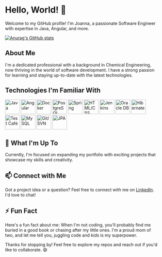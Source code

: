 # Hello, World! 👋

Welcome to my GitHub profile! I'm Joanna, a passionate Software Engineer with expertise in Java, Angular, and more.

[![Anurag's GitHub stats](https://github-readme-stats.vercel.app/api?username=jasokolowska)](https://github.com/anuraghazra/github-readme-stats)

## About Me

I'm a dedicated professional with a background in Chemical Engineering, now thriving in the world of software development. I have a strong passion for learning and staying up-to-date with the latest technologies.

## Technologies I'm Familiar With

[<img src="https://img.icons8.com/color/48/000000/java-coffee-cup-logo.png" alt="Java" title="Java" width="48"/>](#)
[<img src="https://img.icons8.com/color/48/000000/angularjs.png" alt="Angular" title="Angular" width="48"/>](#)
[<img src="https://img.icons8.com/color/48/000000/docker.png" alt="Docker" title="Docker" width="48"/>](#)
[<img src="https://img.icons8.com/color/48/000000/postgreesql.png" alt="PostgreSQL" title="PostgreSQL" width="48"/>](#)
[<img src="https://img.icons8.com/color/48/000000/spring-logo.png" alt="Spring" title="Spring" width="48"/>](#)
[<img src="https://img.icons8.com/color/48/000000/html-5.png" alt="HTML/CSS" title="HTML/CSS" width="48"/>](#)
[<img src="https://img.icons8.com/color/48/000000/jenkins.png" alt="Jenkins" title="Jenkins" width="48"/>](#)
[<img src="https://img.icons8.com/color/48/000000/oracle-logo.png" alt="Oracle DB" title="Oracle DB" width="48"/>](#)
[<img src="https://img.icons8.com/color/48/000000/hibernate.png" alt="Hibernate" title="Hibernate" width="48"/>](#)
[<img src="https://img.icons8.com/color/48/000000/cafe.png" alt="Test Café" title="Test Café" width="48"/>](#) 
[<img src="https://img.icons8.com/color/48/000000/mysql-logo.png" alt="MySQL" title="MySQL" width="48"/>](#)
[<img src="https://img.icons8.com/color/48/000000/git.png" alt="Git/SVN" title="Git/SVN" width="48"/>](#)
[<img src="https://img.icons8.com/color/48/000000/database.png" alt="JPA" title="JPA" width="48"/>](#)


## 🔭 What I'm Up To

Currently, I'm focused on expanding my portfolio with exciting projects that showcase my skills and creativity.

## 📫 Connect with Me

Got a project idea or a question? Feel free to connect with me on [LinkedIn](https://www.linkedin.com/in/jsoko%C5%82owska/). I'd love to chat!

## ⚡ Fun Fact

Here's a fun fact about me: When I'm not coding, you'll probably find me buried in a good book or chasing after my little ones. I'm a proud mom of two, and let me tell you, juggling code and kids is my superpower.

Thanks for stopping by! Feel free to explore my repos and reach out if you'd like to collaborate. 😄
